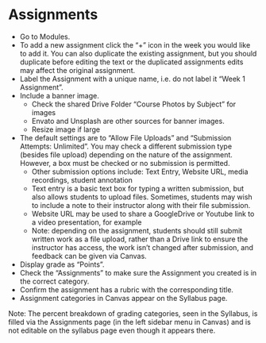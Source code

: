 # Assignments

- Go to Modules.
- To add a new assignment click the “+” icon in the week you would like to add it. You can also duplicate the existing assignment, but you should duplicate before editing the text or the duplicated assignments edits may affect the original assignment.
- Label the Assignment with a unique name, i.e. do not label it “Week 1 Assignment”.
- Include a banner image. 
  - Check the shared Drive Folder “Course Photos by Subject” for images
  - Envato and Unsplash are other sources for banner images.
  - Resize image if large
- The default settings are to “Allow File Uploads” and “Submission Attempts: Unlimited”. You may check a different submission type (besides file upload) depending on the nature of the assignment. However, a box must be checked or no submission is permitted.
  - Other submission options include: Text Entry, Website URL, media recordings, student annotation
  - Text entry is a basic text box for typing a written submission, but also allows students to upload files. Sometimes, students may wish to include a note to their instructor along with their file submission.
  - Website URL may be used to share a GoogleDrive or Youtube link to a video presentation, for example
  - Note: depending on the assignment, students should still submit written work as a file upload, rather than a Drive link to ensure the instructor has access, the work isn’t changed after submission, and feedback can be given via Canvas.
- Display grade as “Points”.
- Check the “Assignments” to make sure the Assignment you created is in the correct category.
- Confirm the assignment has a rubric with the corresponding title.
- Assignment categories in Canvas appear on the Syllabus page.

Note: The percent breakdown of grading categories, seen in the Syllabus, is filled via the Assignments page (in the left sidebar menu in Canvas) and is not editable on the syllabus page even though it appears there.
